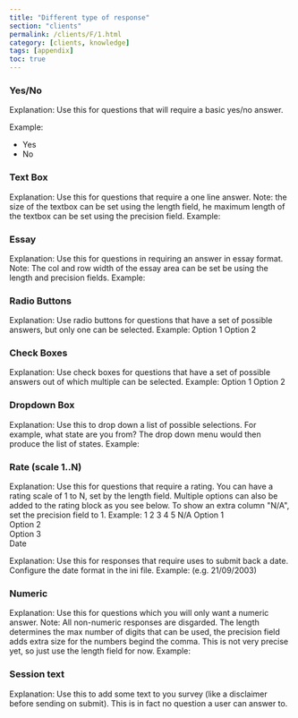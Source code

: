```yaml
---
title: "Different type of response"
section: "clients"
permalink: /clients/F/1.html
category: [clients, knowledge]
tags: [appendix]
toc: true
---
```


### Yes/No

Explanation: Use this for questions that will require a basic yes/no answer.

Example:

- Yes
- No


### Text Box

Explanation:
Use this for questions that require a one line answer. Note: the size of the textbox can be set using the length field, he maximum length of the textbox can be set using the precision field.
Example:

### Essay

Explanation:
Use this for questions in requiring an answer in essay format. Note: The col and row width of the essay area can be set be using the length and precision fields.
Example:

### Radio Buttons

Explanation:
Use radio buttons for questions that have a set of possible answers, but only one can be selected.
Example:
 Option 1
 Option 2

### Check Boxes

Explanation:
Use check boxes for questions that have a set of possible answers out of which multiple can be selected.
Example:
 Option 1
 Option 2

### Dropdown Box

Explanation:
Use this to drop down a list of possible selections. For example, what state are you from? The drop down menu would then produce the list of states.
Example:

### Rate (scale 1..N)

Explanation:
Use this for questions that require a rating. You can have a rating scale of 1 to N, set by the length field. Multiple options can also be added to the rating block as you see below. To show an extra column "N/A", set the precision field to 1.
Example:
1	2	3	4	5	N/A
Option 1						
Option 2						
Option 3						
Date

Explanation:
Use this for responses that require uses to submit back a date. Configure the date format in the ini file.
Example:
 (e.g. 21/09/2003)

### Numeric

Explanation:
Use this for questions which you will only want a numeric answer. Note: All non-numeric responses are disgarded. The length determines the max number of digits that can be used, the precision field adds extra size for the numbers begind the comma. This is not very precise yet, so just use the length field for now.
Example:

### Session text

Explanation:
Use this to add some text to you survey (like a disclaimer before sending on submit). This is in fact no question a user can answer to.
